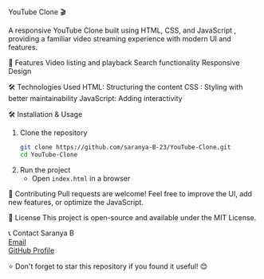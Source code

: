   YouTube Clone 🎬

A responsive YouTube Clone built using HTML, CSS, and JavaScript , providing a familiar video streaming experience with modern UI and features.

 🚀 Features
 Video listing and playback
 Search functionality
 Responsive Design

 🛠️ Technologies Used
 HTML: Structuring the content
 CSS : Styling with better maintainability
 JavaScript: Adding interactivity

 🛠 Installation & Usage
1. Clone the repository
   ```sh
   git clone https://github.com/saranya-B-23/YouTube-Clone.git
   cd YouTube-Clone
   ```
2. Run the project
   - Open `index.html` in a browser

 🌟 Contributing
 Pull requests are welcome! Feel free to improve the UI, add new features, or optimize the JavaScript.

 📜 License
 This project is open-source and available under the MIT License.

 📞 Contact
 Saranya B  
 [Email](saranyab453@gmail.com)  
 [GitHub Profile](https://github.com/saranya-B-23)


⭐ Don't forget to star this repository if you found it useful! 😊


